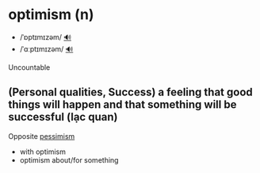 # optimism (n)

- /ˈɒptɪmɪzəm/ [🔊](https://www.oxfordlearnersdictionaries.com/media/english/uk_pron/o/opt/optim/optimism__gb_1.mp3)
- /ˈɑːptɪmɪzəm/ [🔊](https://www.oxfordlearnersdictionaries.com/media/english/us_pron/o/opt/optim/optimism__us_1.mp3)

Uncountable

## (Personal qualities, Success) a feeling that good things will happen and that something will be successful (lạc quan)

Opposite [pessimism](../p/pessimism-n.md#feelings-difficulty-and-failure-pessimism-aboutover-something---a-feeling-that-bad-things-will-happen-and-that-something-will-not-be-successful-bi-quan)

- with optimism
- optimism about/for something